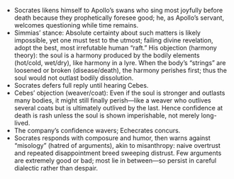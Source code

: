 - Socrates likens himself to Apollo’s swans who sing most joyfully before death because they prophetically foresee good; he, as Apollo’s servant, welcomes questioning while time remains.
- Simmias’ stance: Absolute certainty about such matters is likely impossible, yet one must test to the utmost; failing divine revelation, adopt the best, most irrefutable human “raft.” His objection (harmony theory): the soul is a harmony produced by the bodily elements (hot/cold, wet/dry), like harmony in a lyre. When the body’s “strings” are loosened or broken (disease/death), the harmony perishes first; thus the soul would not outlast bodily dissolution.
- Socrates defers full reply until hearing Cebes.
- Cebes’ objection (weaver/coat): Even if the soul is stronger and outlasts many bodies, it might still finally perish—like a weaver who outlives several coats but is ultimately outlived by the last. Hence confidence at death is rash unless the soul is shown imperishable, not merely long-lived.
- The company’s confidence wavers; Echecrates concurs.
- Socrates responds with composure and humor, then warns against “misology” (hatred of arguments), akin to misanthropy: naive overtrust and repeated disappointment breed sweeping distrust. Few arguments are extremely good or bad; most lie in between—so persist in careful dialectic rather than despair.